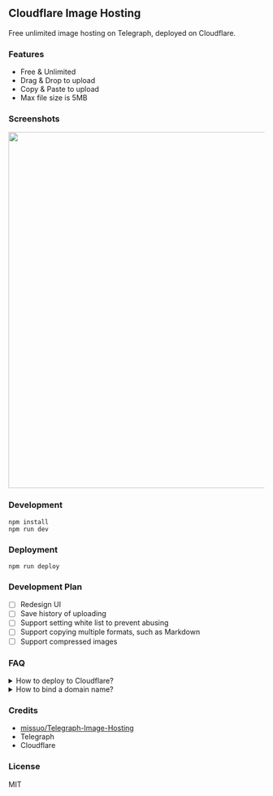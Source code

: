 ## Cloudflare Image Hosting

Free unlimited image hosting on Telegraph, deployed on Cloudflare.

### Features

- Free & Unlimited
- Drag & Drop to upload
- Copy & Paste to upload
- Max file size is 5MB

### Screenshots

<img src="https://cf-image-hosting.ifyour.workers.dev/file/fd4045cb45789bcfcbe88.png" width="700">

### Development

```
npm install
npm run dev
```

### Deployment

```
npm run deploy
```

### Development Plan

- [ ] Redesign UI
- [ ] Save history of uploading
- [ ] Support setting white list to prevent abusing
- [ ] Support copying multiple formats, such as Markdown
- [ ] Support compressed images

### FAQ

<details>
  <summary>How to deploy to Cloudflare?</summary>

```bash
$ git clone https://github.com/ifyour/cf-image-hosting.git
$ cd cf-image-hosting
$ npm run install && npm run deploy
```

</details>

<details>
  <summary>How to bind a domain name?</summary>
  Triggers -> Custom Domains -> Add a custom domain.
  <img src="https://cf-image-hosting.ifyour.workers.dev/file/a7e19c9e0f169861fefa6.png" width="700">
</details>

### Credits

- [missuo/Telegraph-Image-Hosting](https://github.com/missuo/Telegraph-Image-Hosting)
- Telegraph
- Cloudflare

### License

MIT
